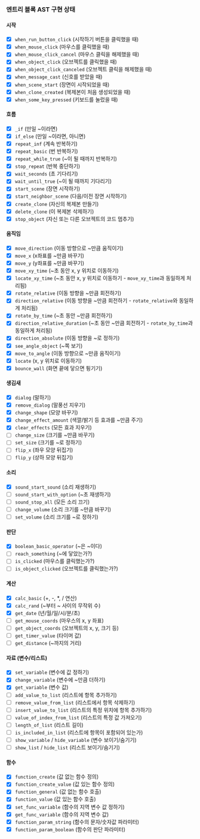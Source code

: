 ### 엔트리 블록 AST 구현 상태

#### 시작
- [x] `when_run_button_click` (시작하기 버튼을 클릭했을 때)
- [x] `when_mouse_click` (마우스를 클릭했을 때)
- [x] `when_mouse_click_cancel` (마우스 클릭을 해제했을 때)
- [x] `when_object_click` (오브젝트를 클릭했을 때)
- [x] `when_object_click_canceled` (오브젝트 클릭을 해제했을 때)
- [x] `when_message_cast` (신호를 받았을 때)
- [x] `when_scene_start` (장면이 시작되었을 때)
- [x] `when_clone_created` (복제본이 처음 생성되었을 때)
- [x] `when_some_key_pressed` (키보드를 눌렀을 때)

#### 흐름
- [x] `_if` (만일 ~이라면)
- [x] `if_else` (만일 ~이라면, 아니면)
- [x] `repeat_inf` (계속 반복하기)
- [x] `repeat_basic` (번 반복하기)
- [x] `repeat_while_true` (~이 될 때까지 반복하기)
- [x] `stop_repeat` (반복 중단하기)
- [x] `wait_seconds` (초 기다리기)
- [x] `wait_until_true` (~이 될 때까지 기다리기)
- [x] `start_scene` (장면 시작하기)
- [x] `start_neighbor_scene` (다음/이전 장면 시작하기)
- [x] `create_clone` (자신의 복제본 만들기)
- [X] `delete_clone` (이 복제본 삭제하기)
- [x] `stop_object` (자신 또는 다른 오브젝트의 코드 멈추기)

#### 움직임
- [x] `move_direction` (이동 방향으로 ~만큼 움직이기)
- [x] `move_x` (x좌표를 ~만큼 바꾸기)
- [x] `move_y` (y좌표를 ~만큼 바꾸기)
- [x] `move_xy_time` (~초 동안 x, y 위치로 이동하기)
- [x] `locate_xy_time` (~초 동안 x, y 위치로 이동하기 - `move_xy_time`과 동일하게 처리됨)
- [x] `rotate_relative` (이동 방향을 ~만큼 회전하기)
- [x] `direction_relative` (이동 방향을 ~만큼 회전하기 - `rotate_relative`와 동일하게 처리됨)
- [x] `rotate_by_time` (~초 동안 ~만큼 회전하기)
- [x] `direction_relative_duration` (~초 동안 ~만큼 회전하기 - `rotate_by_time`과 동일하게 처리됨)
- [x] `direction_absolute` (이동 방향을 ~로 정하기)
- [x] `see_angle_object` (~쪽 보기)
- [x] `move_to_angle` (이동 방향으로 ~만큼 움직이기)
- [x] `locate` (x, y 위치로 이동하기)
- [x] `bounce_wall` (화면 끝에 닿으면 튕기기)

#### 생김새
- [x] `dialog` (말하기)
- [x] `remove_dialog` (말풍선 지우기)
- [x] `change_shape` (모양 바꾸기)
- [x] `change_effect_amount` (색깔/밝기 등 효과를 ~만큼 주기)
- [x] `clear_effects` (모든 효과 지우기)
- [ ] `change_size` (크기를 ~만큼 바꾸기)
- [ ] `set_size` (크기를 ~로 정하기)
- [ ] `flip_x` (좌우 모양 뒤집기)
- [ ] `flip_y` (상하 모양 뒤집기)

#### 소리
- [x] `sound_start_sound` (소리 재생하기)
- [ ] `sound_start_with_option` (~초 재생하기)
- [ ] `sound_stop_all` (모든 소리 끄기)
- [ ] `change_volume` (소리 크기를 ~만큼 바꾸기)
- [ ] `set_volume` (소리 크기를 ~로 정하기)

#### 판단
- [x] `boolean_basic_operator` (~은 ~이다)
- [ ] `reach_something` (~에 닿았는가?)
- [ ] `is_clicked` (마우스를 클릭했는가?)
- [ ] `is_object_clicked` (오브젝트를 클릭했는가?)

#### 계산
- [x] `calc_basic` (+, -, *, / 연산)
- [x] `calc_rand` (~부터 ~ 사이의 무작위 수)
- [x] `get_date` (년/월/일/시/분/초)
- [ ] `get_mouse_coords` (마우스의 x, y 좌표)
- [ ] `get_object_coords` (오브젝트의 x, y, 크기 등)
- [ ] `get_timer_value` (타이머 값)
- [ ] `get_distance` (~까지의 거리)

#### 자료 (변수/리스트)
- [x] `set_variable` (변수에 값 정하기)
- [x] `change_variable` (변수에 ~만큼 더하기)
- [x] `get_variable` (변수 값)
- [ ] `add_value_to_list` (리스트에 항목 추가하기)
- [ ] `remove_value_from_list` (리스트에서 항목 삭제하기)
- [ ] `insert_value_to_list` (리스트의 특정 위치에 항목 추가하기)
- [ ] `value_of_index_from_list` (리스트의 특정 값 가져오기)
- [ ] `length_of_list` (리스트 길이)
- [ ] `is_included_in_list` (리스트에 항목이 포함되어 있는가)
- [ ] `show_variable` / `hide_variable` (변수 보이기/숨기기)
- [ ] `show_list` / `hide_list` (리스트 보이기/숨기기)

#### 함수
- [x] `function_create` (값 없는 함수 정의)
- [x] `function_create_value` (값 있는 함수 정의)
- [x] `function_general` (값 없는 함수 호출)
- [x] `function_value` (값 있는 함수 호출)
- [x] `set_func_variable` (함수의 지역 변수 값 정하기)
- [x] `get_func_variable` (함수의 지역 변수 값)
- [x] `function_param_string` (함수의 문자/숫자값 파라미터)
- [x] `function_param_boolean` (함수의 판단 파라미터)